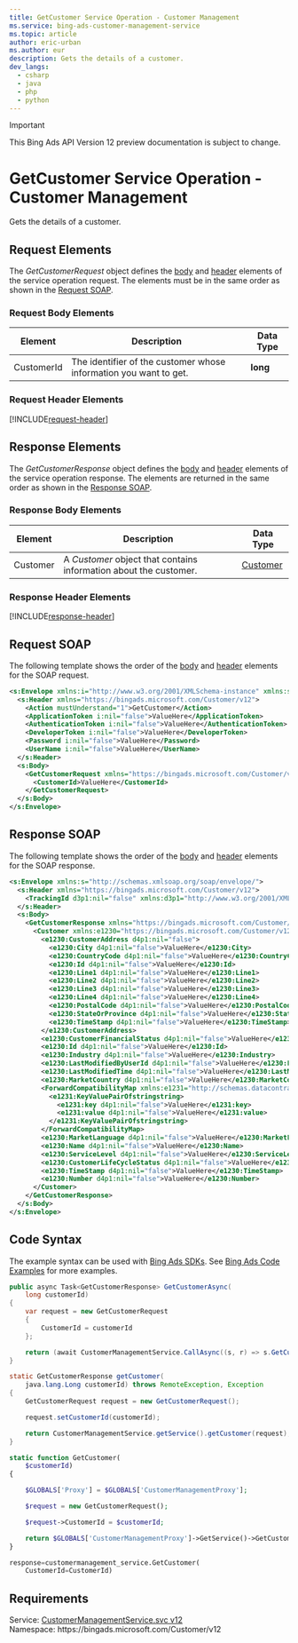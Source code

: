 ```yaml
---
title: GetCustomer Service Operation - Customer Management
ms.service: bing-ads-customer-management-service
ms.topic: article
author: eric-urban
ms.author: eur
description: Gets the details of a customer.
dev_langs: 
  - csharp
  - java
  - php
  - python
---
```

> [!IMPORTANT]
> This Bing Ads API Version 12 preview documentation is subject to change.

# GetCustomer Service Operation - Customer Management
Gets the details of a customer.

## <a name="request"></a>Request Elements
The *GetCustomerRequest* object defines the [body](#request-body) and [header](#request-header) elements of the service operation request. The elements must be in the same order as shown in the [Request SOAP](#request-soap). 

### <a name="request-body"></a>Request Body Elements

|Element|Description|Data Type|
|-----------|---------------|-------------|
|<a name="customerid"></a>CustomerId|The identifier of the customer whose information you want to get.|**long**|

### <a name="request-header"></a>Request Header Elements
[!INCLUDE[request-header](./includes/request-header.md)]

## <a name="response"></a>Response Elements
The *GetCustomerResponse* object defines the [body](#response-body) and [header](#response-header) elements of the service operation response. The elements are returned in the same order as shown in the [Response SOAP](#response-soap).

### <a name="response-body"></a>Response Body Elements

|Element|Description|Data Type|
|-----------|---------------|-------------|
|<a name="customer"></a>Customer|A *Customer* object that contains information about the customer.|[Customer](customer.md)|

### <a name="response-header"></a>Response Header Elements
[!INCLUDE[response-header](./includes/response-header.md)]

## <a name="request-soap"></a>Request SOAP
The following template shows the order of the [body](#request-body) and [header](#request-header) elements for the SOAP request.

```xml
<s:Envelope xmlns:i="http://www.w3.org/2001/XMLSchema-instance" xmlns:s="http://schemas.xmlsoap.org/soap/envelope/">
  <s:Header xmlns="https://bingads.microsoft.com/Customer/v12">
    <Action mustUnderstand="1">GetCustomer</Action>
    <ApplicationToken i:nil="false">ValueHere</ApplicationToken>
    <AuthenticationToken i:nil="false">ValueHere</AuthenticationToken>
    <DeveloperToken i:nil="false">ValueHere</DeveloperToken>
    <Password i:nil="false">ValueHere</Password>
    <UserName i:nil="false">ValueHere</UserName>
  </s:Header>
  <s:Body>
    <GetCustomerRequest xmlns="https://bingads.microsoft.com/Customer/v12">
      <CustomerId>ValueHere</CustomerId>
    </GetCustomerRequest>
  </s:Body>
</s:Envelope>
```

## <a name="response-soap"></a>Response SOAP
The following template shows the order of the [body](#response-body) and [header](#response-header) elements for the SOAP response.

```xml
<s:Envelope xmlns:s="http://schemas.xmlsoap.org/soap/envelope/">
  <s:Header xmlns="https://bingads.microsoft.com/Customer/v12">
    <TrackingId d3p1:nil="false" xmlns:d3p1="http://www.w3.org/2001/XMLSchema-instance">ValueHere</TrackingId>
  </s:Header>
  <s:Body>
    <GetCustomerResponse xmlns="https://bingads.microsoft.com/Customer/v12">
      <Customer xmlns:e1230="https://bingads.microsoft.com/Customer/v12/Entities" d4p1:nil="false" xmlns:d4p1="http://www.w3.org/2001/XMLSchema-instance">
        <e1230:CustomerAddress d4p1:nil="false">
          <e1230:City d4p1:nil="false">ValueHere</e1230:City>
          <e1230:CountryCode d4p1:nil="false">ValueHere</e1230:CountryCode>
          <e1230:Id d4p1:nil="false">ValueHere</e1230:Id>
          <e1230:Line1 d4p1:nil="false">ValueHere</e1230:Line1>
          <e1230:Line2 d4p1:nil="false">ValueHere</e1230:Line2>
          <e1230:Line3 d4p1:nil="false">ValueHere</e1230:Line3>
          <e1230:Line4 d4p1:nil="false">ValueHere</e1230:Line4>
          <e1230:PostalCode d4p1:nil="false">ValueHere</e1230:PostalCode>
          <e1230:StateOrProvince d4p1:nil="false">ValueHere</e1230:StateOrProvince>
          <e1230:TimeStamp d4p1:nil="false">ValueHere</e1230:TimeStamp>
        </e1230:CustomerAddress>
        <e1230:CustomerFinancialStatus d4p1:nil="false">ValueHere</e1230:CustomerFinancialStatus>
        <e1230:Id d4p1:nil="false">ValueHere</e1230:Id>
        <e1230:Industry d4p1:nil="false">ValueHere</e1230:Industry>
        <e1230:LastModifiedByUserId d4p1:nil="false">ValueHere</e1230:LastModifiedByUserId>
        <e1230:LastModifiedTime d4p1:nil="false">ValueHere</e1230:LastModifiedTime>
        <e1230:MarketCountry d4p1:nil="false">ValueHere</e1230:MarketCountry>
        <ForwardCompatibilityMap xmlns:e1231="http://schemas.datacontract.org/2004/07/System.Collections.Generic" d4p1:nil="false">
          <e1231:KeyValuePairOfstringstring>
            <e1231:key d4p1:nil="false">ValueHere</e1231:key>
            <e1231:value d4p1:nil="false">ValueHere</e1231:value>
          </e1231:KeyValuePairOfstringstring>
        </ForwardCompatibilityMap>
        <e1230:MarketLanguage d4p1:nil="false">ValueHere</e1230:MarketLanguage>
        <e1230:Name d4p1:nil="false">ValueHere</e1230:Name>
        <e1230:ServiceLevel d4p1:nil="false">ValueHere</e1230:ServiceLevel>
        <e1230:CustomerLifeCycleStatus d4p1:nil="false">ValueHere</e1230:CustomerLifeCycleStatus>
        <e1230:TimeStamp d4p1:nil="false">ValueHere</e1230:TimeStamp>
        <e1230:Number d4p1:nil="false">ValueHere</e1230:Number>
      </Customer>
    </GetCustomerResponse>
  </s:Body>
</s:Envelope>
```

## <a name="example"></a>Code Syntax
The example syntax can be used with [Bing Ads SDKs](../guides/client-libraries.md). See [Bing Ads Code Examples](../guides/code-examples.md) for more examples.
```csharp
public async Task<GetCustomerResponse> GetCustomerAsync(
	long customerId)
{
	var request = new GetCustomerRequest
	{
		CustomerId = customerId
	};

	return (await CustomerManagementService.CallAsync((s, r) => s.GetCustomerAsync(r), request));
}
```
```java
static GetCustomerResponse getCustomer(
	java.lang.Long customerId) throws RemoteException, Exception
{
	GetCustomerRequest request = new GetCustomerRequest();

	request.setCustomerId(customerId);

	return CustomerManagementService.getService().getCustomer(request);
}
```
```php
static function GetCustomer(
	$customerId)
{

	$GLOBALS['Proxy'] = $GLOBALS['CustomerManagementProxy'];

	$request = new GetCustomerRequest();

	$request->CustomerId = $customerId;

	return $GLOBALS['CustomerManagementProxy']->GetService()->GetCustomer($request);
}
```
```python
response=customermanagement_service.GetCustomer(
	CustomerId=CustomerId)
```

## Requirements
Service: [CustomerManagementService.svc v12](https://clientcenter.api.bingads.microsoft.com/Api/CustomerManagement/v12/CustomerManagementService.svc)  
Namespace: https\://bingads.microsoft.com/Customer/v12  

